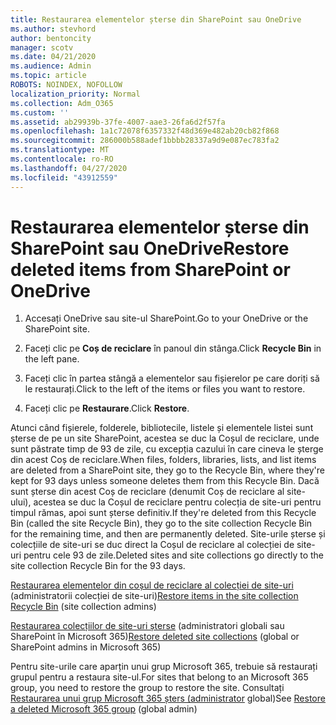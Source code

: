 ```yaml
---
title: Restaurarea elementelor șterse din SharePoint sau OneDrive
ms.author: stevhord
author: bentoncity
manager: scotv
ms.date: 04/21/2020
ms.audience: Admin
ms.topic: article
ROBOTS: NOINDEX, NOFOLLOW
localization_priority: Normal
ms.collection: Adm_O365
ms.custom: ''
ms.assetid: ab29939b-37fe-4007-aae3-26fa6d2f57fa
ms.openlocfilehash: 1a1c72078f6357332f48d369e482ab20cb82f868
ms.sourcegitcommit: 286000b588adef1bbbb28337a9d9e087ec783fa2
ms.translationtype: MT
ms.contentlocale: ro-RO
ms.lasthandoff: 04/27/2020
ms.locfileid: "43912559"
---
```

# <a name="restore-deleted-items-from-sharepoint-or-onedrive"></a><span data-ttu-id="0526c-102">Restaurarea elementelor șterse din SharePoint sau OneDrive</span><span class="sxs-lookup"><span data-stu-id="0526c-102">Restore deleted items from SharePoint or OneDrive</span></span>

1. <span data-ttu-id="0526c-103">Accesați OneDrive sau site-ul SharePoint.</span><span class="sxs-lookup"><span data-stu-id="0526c-103">Go to your OneDrive or the SharePoint site.</span></span>
    
2. <span data-ttu-id="0526c-104">Faceți clic pe **Coș de reciclare** în panoul din stânga.</span><span class="sxs-lookup"><span data-stu-id="0526c-104">Click **Recycle Bin** in the left pane.</span></span> 
    
3. <span data-ttu-id="0526c-105">Faceți clic în partea stângă a elementelor sau fișierelor pe care doriți să le restaurați.</span><span class="sxs-lookup"><span data-stu-id="0526c-105">Click to the left of the items or files you want to restore.</span></span>
    
4. <span data-ttu-id="0526c-106">Faceți clic pe **Restaurare**.</span><span class="sxs-lookup"><span data-stu-id="0526c-106">Click **Restore**.</span></span> 
    
<span data-ttu-id="0526c-107">Atunci când fișierele, folderele, bibliotecile, listele și elementele listei sunt șterse de pe un site SharePoint, acestea se duc la Coșul de reciclare, unde sunt păstrate timp de 93 de zile, cu excepția cazului în care cineva le șterge din acest Coș de reciclare.</span><span class="sxs-lookup"><span data-stu-id="0526c-107">When files, folders, libraries, lists, and list items are deleted from a SharePoint site, they go to the Recycle Bin, where they're kept for 93 days unless someone deletes them from this Recycle Bin.</span></span> <span data-ttu-id="0526c-108">Dacă sunt șterse din acest Coș de reciclare (denumit Coș de reciclare al site-ului), acestea se duc la Coșul de reciclare pentru colecția de site-uri pentru timpul rămas, apoi sunt șterse definitiv.</span><span class="sxs-lookup"><span data-stu-id="0526c-108">If they're deleted from this Recycle Bin (called the site Recycle Bin), they go to the site collection Recycle Bin for the remaining time, and then are permanently deleted.</span></span> <span data-ttu-id="0526c-109">Site-urile șterse și colecțiile de site-uri se duc direct la Coșul de reciclare al colecției de site-uri pentru cele 93 de zile.</span><span class="sxs-lookup"><span data-stu-id="0526c-109">Deleted sites and site collections go directly to the site collection Recycle Bin for the 93 days.</span></span>
  
<span data-ttu-id="0526c-110">[Restaurarea elementelor din coșul de reciclare al colecției de site-uri](https://go.microsoft.com/fwlink/?linkid=867800) (administratorii colecției de site-uri)</span><span class="sxs-lookup"><span data-stu-id="0526c-110">[Restore items in the site collection Recycle Bin](https://go.microsoft.com/fwlink/?linkid=867800) (site collection admins)</span></span> 
  
<span data-ttu-id="0526c-111">[Restaurarea colecțiilor de site-uri șterse](https://go.microsoft.com/fwlink/?linkid=867660) (administratori globali sau SharePoint în Microsoft 365)</span><span class="sxs-lookup"><span data-stu-id="0526c-111">[Restore deleted site collections](https://go.microsoft.com/fwlink/?linkid=867660) (global or SharePoint admins in Microsoft 365)</span></span> 
  
<span data-ttu-id="0526c-112">Pentru site-urile care aparțin unui grup Microsoft 365, trebuie să restaurați grupul pentru a restaura site-ul.</span><span class="sxs-lookup"><span data-stu-id="0526c-112">For sites that belong to an Microsoft 365 group, you need to restore the group to restore the site.</span></span> <span data-ttu-id="0526c-113">Consultați [Restaurarea unui grup Microsoft 365 șters (administrator](https://go.microsoft.com/fwlink/?linkid=867802) global)</span><span class="sxs-lookup"><span data-stu-id="0526c-113">See [Restore a deleted Microsoft 365 group](https://go.microsoft.com/fwlink/?linkid=867802) (global admin)</span></span> 
  

